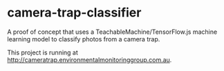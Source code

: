 # camera-trap-classifier

A proof of concept that uses a TeachableMachine/TensorFlow.js machine learning
model to classify photos from a camera trap.

This project is running at http://cameratrap.environmentalmonitoringgroup.com.au.
